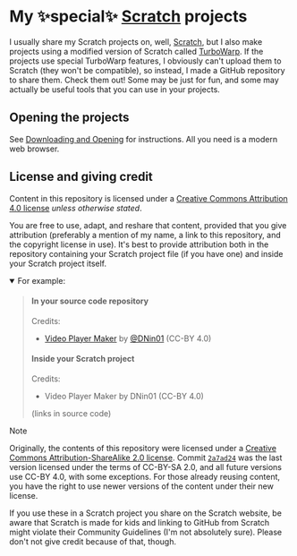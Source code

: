 # My ✨special✨ [Scratch](https://scratch.mit.edu/) projects

I usually share my Scratch projects on, well, [Scratch](https://scratch.mit.edu/), but I also make projects using a modified version of Scratch called [TurboWarp](https://turbowarp.org). If the projects use special TurboWarp features, I obviously can't upload them to Scratch (they won't be compatible), so instead, I made a GitHub repository to share them. Check them out! Some may be just for fun, and some may actually be useful tools that you can use in your projects.

## Opening the projects

See [Downloading and Opening](./INSTALLING.md) for instructions. All you need is a modern web browser.

## License and giving credit

Content in this repository is licensed under a [Creative Commons Attribution 4.0 license](./LICENSE) _unless otherwise stated_.

You are free to use, adapt, and reshare that content, provided that you give attribution (preferably a mention of my name, a link to this repository, and the copyright license in use). It's best to provide attribution both in the repository containing your Scratch project file (if you have one) and inside your Scratch project itself.
<details open><summary>For example:</summary>

<p>

> #### In your source code repository
> Credits:
> - [Video Player Maker](https://github.com/DNin01/Scratch-projects/tree/main/turbowarp/tools/video-player) by [@DNin01](https://github.com/DNin01) (CC-BY 4.0)
> #### Inside your Scratch project
> Credits:
> - Video Player Maker by DNin01 (CC-BY 4.0)
> 
> (links in source code)

</p>

</details>

> [!NOTE]
> Originally, the contents of this repository were licensed under a [Creative Commons Attribution-ShareAlike 2.0 license](https://creativecommons.org/licenses/by-sa/2.0/legalcode). Commit [`2a7ad24`](https://github.com/DNin01/Scratch-projects/commit/2a7ad24ea42b27c086543a39e285d13bc9f187e2) was the last version licensed under the terms of CC-BY-SA 2.0, and all future versions use CC-BY 4.0, with some exceptions. For those already reusing content, you have the right to use newer versions of the content under their new license.

If you use these in a Scratch project you share on the Scratch website, be aware that Scratch is made for kids and linking to GitHub from Scratch might violate their Community Guidelines (I'm not absolutely sure). Please don't not give credit because of that, though.
